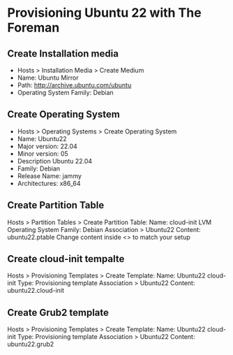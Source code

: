 # Provisioning Ubuntu 22 with The Foreman


## Create Installation media

- Hosts > Installation Media > Create Medium
- Name: Ubuntu Mirror
- Path: http://archive.ubuntu.com/ubuntu
- Operating System Family: Debian

## Create Operating System

- Hosts > Operating Systems > Create Operating System
- Name: Ubuntu22
- Major version: 22.04
- Minor version: 05
- Description Ubuntu 22.04
- Family: Debian
- Release Name: jammy
- Architectures: x86_64

## Create Partition Table

Hosts > Partition Tables > Create Partition Table:
Name: cloud-init LVM
Operating System Family: Debian
Association > Ubuntu22
Content: ubuntu22.ptable
Change content inside <> to match your setup

## Create cloud-init tempalte

Hosts > Provisioning Templates > Create Template:
Name: Ubuntu22 cloud-init
Type: Provisioning template
Association > Ubuntu22
Content: ubuntu22.cloud-init

## Create Grub2 template

Hosts > Provisioning Templates > Create Template:
Name: Ubuntu22 cloud-init
Type: Provisioning template
Association > Ubuntu22
Content: ubuntu22.grub2
